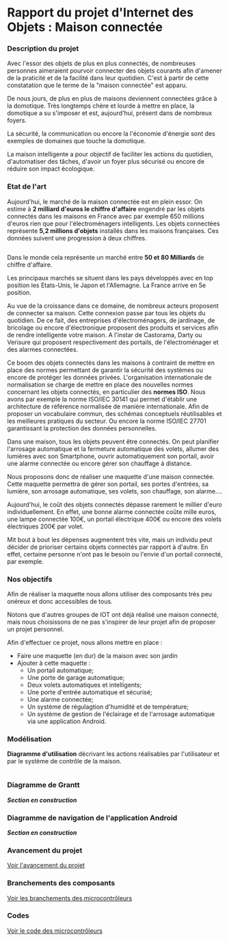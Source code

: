 # Rapport du projet d'Internet des Objets : Maison connectée

### Description du projet

  Avec l'essor des objets de plus en plus connectés, de nombreuses personnes aimeraient pourvoir connecter des objets courants afin d'amener de la praticité et de la facilité dans leur quotidien. C'est à partir de cette constatation que le terme de la "maison connectée" est apparu.  
  
De nous jours, de plus en plus de maisons deviennent connectées grâce à la domotique. Très longtemps chère et lourde à mettre en place, la domotique a su s'imposer et est, aujourd'hui, présent dans de nombreux foyers.   
  
La sécurité, la communication ou encore la l'économie d'énergie sont des exemples de domaines que touche la domotique.  
	
La maison intelligente a pour objectif de faciliter les actions du quotidien, d'automatiser des tâches, d'avoir un foyer plus sécurisé ou encore de réduire son impact écologique.  

### Etat de l'art
  
Aujourd'hui, le marché de la maison connectée est en plein essor. On estime à **2 milliard d'euros le chiffre d'affaire** engendré par les objets connectés dans les maisons en France avec par exemple 650 millions d'euros rien que pour l'électroménagers intelligents. Les objets connectées représente **5,2 millions d'objets** installés dans les maisons françaises. Ces données suivent une progression à deux chiffres.  

 <img src="./img/croissanceMaisonConnectee.png" alt=""/>
  
Dans le monde cela représente un marché entre **50 et 80 Milliards** de chiffre d'affaire.    

Les principaux marchés se situent dans les pays développés avec en top position les Etats-Unis, le Japon et l'Allemagne. La France arrive en 5e position.  

Au vue de la croissance dans ce domaine, de nombreux acteurs proposent de connecter sa maison. Cette connexion passe par tous les objets du quotidien. De ce fait, des entreprises d'électroménagers, de jardinage, de bricolage ou encore d'électronique proposent des produits et services afin de rendre intelligente votre maison. A l'instar de Castorama, Darty ou Verisure  qui proposent respectivement des portails, de l'électroménager et des alarmes connectées.  
	
Ce boom des objets connectés dans les maisons à contraint de mettre en place des normes permettant de garantir la sécurité des systèmes ou encore de protéger les données privées. L'organisation internationale de normalisation se charge de mettre en place des nouvelles normes concernant les objets connectés, en particulier des **normes ISO**. Nous avons par exemple la norme ISO/IEC 30141 qui permet d'établir une architecture de référence normalisée de manière internationale. Afin de proposer un vocabulaire commun, des schémas conceptuels réutilisables et les meilleures pratiques du secteur. Ou encore la norme ISO/IEC 27701 garantissant la protection des données personnelles.
	
  Dans une maison, tous les objets peuvent être connectés. On peut planifier l'arrosage automatique et la fermeture automatique des volets, allumer des lumières avec son Smartphone, ouvrir automatiquement son portail, avoir une alarme connectée ou encore gérer son chauffage à distance. 
	
  Nous proposons donc de réaliser une maquette d'une maison connectée. Cette maquette permettra de gérer son portail, ses portes d'entrées, sa lumière, son arrosage automatique, ses volets, son chauffage, son alarme….
	
  Aujourd'hui, le coût des objets connectés dépasse rarement le millier d'euro individuellement. En effet, une bonne alarme connectée coûte mille euros, une lampe connectée 100€, un portail électrique 400€ ou encore des volets électriques 200€ par volet.  
 
Mit bout à bout les dépenses augmentent très vite, mais un individu peut décider de prioriser certains objets connectés par rapport à d'autre. En effet, certaine personne n'ont pas le besoin ou l'envie d'un portail connecté, par exemple.

### Nos objectifs 
	
Afin de réaliser la maquette nous allons utiliser des composants très peu onéreux et donc accessibles de tous.  
	
Notons que d'autres groupes de IOT ont déjà réalisé une maison connecté, mais nous choisissons de ne pas s'inspirer de leur projet afin de proposer un projet personnel.   
  
 Afin d'effectuer ce projet, nous allons mettre en place :
 
 - Faire une maquette (en dur) de la maison avec son jardin
 - Ajouter à cette maquette :
 	- Un portail automatique;
	- Une porte de garage automatique;
	- Deux volets automatiques et intelligents;
	- Une porte d'entrée automatique et sécurisé;
	- Une alarme connectée;
	- Un système de régulagtion d'humidité et de température;
	- Un système de gestion de l'éclairage et de l'arrosage automatique via une application Android.
	
### Modélisation

**Diagramme d'utilisation** décrivant les actions réalisables par l'utilisateur et par le système de contrôle de la maison.

 <img src="./img/diagrammeUML.png" alt=""/>
 
### Diagramme de Grantt

**_Section en construction_**

### Diagramme de navigation de l'application Android

**_Section en construction_**

### Avancement du projet

[Voir l'avancement du projet](#)

### Branchements des composants

[Voir les branchements des microcontrôleurs](#)

### Codes

[Voir le code des microcontrôleurs](#)

